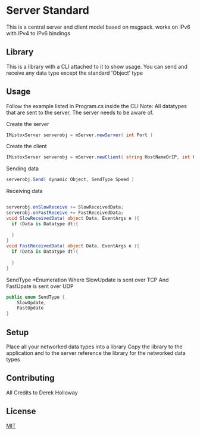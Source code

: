 # Server Standard

This is a central server and client model based on msgpack. works on IPv6 with IPv4 to IPv6 bindings

## Library

This is a library with a CLI attached to it to show usage. You can send and receive any data type except the standard 'Object' type

## Usage

Follow the example listed in Program.cs inside the CLI
Note: All datatypes that are sent to the server, The server needs to be aware of.

Create the server
```c#
IMistoxServer serverobj = mServer.newServer( int Port )
```

Create the client
```c#
IMistoxServer serverobj = mServer.newClient( string HostNameOrIP, int Port )
```

Sending data
```c#
serverobj.Send( dynamic Object, SendType Speed )
```

Receiving data
```c#

serverobj.onSlowReceive += SlowReceivedData;
serverobj.onFastReceive += FastReceivedData;
void SlowReceivedData( object Data, EventArgs e ){
  if (Data is Datatype dt){
    
  }
}
void FastReceivedData( object Data, EventArgs e ){
  if (Data is Datatype dt){
    
  }
}
```

SendType  *Enumeration
   Where SlowUpdate is sent over TCP
   And FastUpate is sent over UDP
```c#
public enum SendType {
    SlowUpdate,
    FastUpdate
}
```

## Setup

Place all your networked data types into a library
Copy the library to the application and to the server
reference the library for the networked data types

## Contributing

All Credits to Derek Holloway

## License

[MIT](https://choosealicense.com/licenses/mit/)